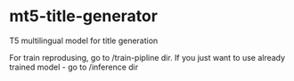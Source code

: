 # mt5-title-generator
T5 multilingual model for title generation

For train reprodusing, go to /train-pipline dir. If you just want to use already trained model - go to /inference dir
